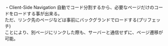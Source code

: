 ・Client-Side Navigation
自動でコード分割するから、必要なページだけのコードをロードする事が出来る。  
ただ、リンク先のページなどは事前にバックグランドでロードする(プリフェッチ)  
ことにより、別ページにリンクした際も、サーバーと通信せずに、ページ遷移が可能。

